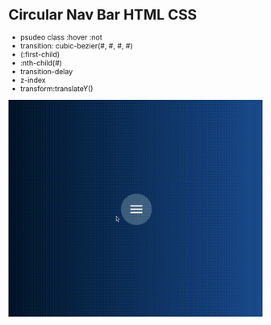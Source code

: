 # Circular Nav Bar HTML CSS

- psudeo class :hover  :not
- transition: cubic-bezier(#, #, #, #)
- (:first-child)
- :nth-child(#)
- transition-delay
- z-index
- transform:translateY()


![underconstruction](img/circle.gif)
